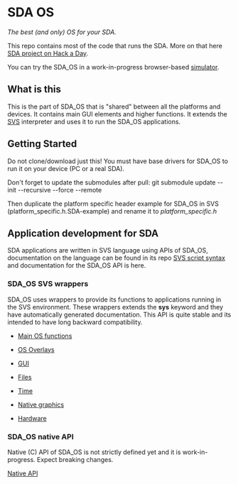 # SDA OS
*The best (and only) OS for your SDA.*

This repo contains most of the code that runs the SDA. More on that here [SDA project on Hack a Day](https://hackaday.io/project/35165-sda-the-best-new-pda).

You can try the SDA_OS in a work-in-progress browser-based [simulator](https://miskribu.cz/SDA_SIM/SDA_OS.html).

## What is this
This is the part of SDA_OS that is "shared" between all the platforms and devices. It contains main GUI elements and higher functions. It extends the [SVS](https://github.com/stanislavbrtna/svs-script) interpreter and uses it to run the SDA_OS applications.

## Getting Started
Do not clone/download just this! You must have base drivers for SDA_OS to run it on your device (PC or a real SDA).

Don't forget to update the submodules after pull:
git submodule update --init --recursive --force --remote

Then duplicate the platform specific header example for SDA_OS in SVS (platform_specific.h.SDA-example) and rename it to *platform_specific.h*

## Application development for SDA
SDA applications are written in SVS language using APIs of SDA_OS, documentation on the language can be found in its repo [SVS script syntax](https://github.com/stanislavbrtna/svs-script/blob/master/SYNTAX.md) and documentation for the SDA_OS API is here.

### SDA_OS SVS wrappers
SDA_OS uses wrappers to provide its functions to applications running in the SVS environment. These wrappers extends the **sys** keyword and they have automatically generated documentation. This API is quite stable and its intended to have long backward compatibility.

- [Main OS functions](Docs/sda_main.md)

- [OS Overlays](Docs/sda_overlays.md)

- [GUI](Docs/sda_gr2_wrapper.md)

- [Files](Docs/sda_files.md)

- [Time](Docs/sda_time.md)

- [Native graphics](Docs/sda_directS.md)

- [Hardware](Docs/sda_hw.md)

### SDA_OS native API
Native (C) API of SDA_OS is not strictly defined yet and it is work-in-progress. Expect breaking changes.

[Native API](Docs/sda_napi.md)
